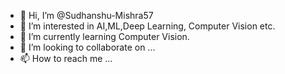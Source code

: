 - 👋 Hi, I’m @Sudhanshu-Mishra57
- 👀 I’m interested in AI,ML,Deep Learning, Computer Vision etc.
- 🌱 I’m currently learning Computer Vision.
- 💞️ I’m looking to collaborate on ...
- 📫 How to reach me ...

<!---
Sudhanshu-Mishra57/Sudhanshu-Mishra57 is a ✨ special ✨ repository because its `README.md` (this file) appears on your GitHub profile.
You can click the Preview link to take a look at your changes.
--->
